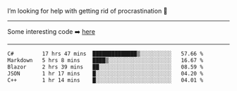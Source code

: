 I’m looking for help with getting rid of procrastination 🤔

-----

Some interesting code :arrow_right: [here](https://github.com/zhen8838/playground)

-----

<!--START_SECTION:waka-->

```txt
C#         17 hrs 47 mins  ██████████████▒░░░░░░░░░░   57.66 %
Markdown   5 hrs 8 mins    ████▒░░░░░░░░░░░░░░░░░░░░   16.67 %
Blazor     2 hrs 39 mins   ██░░░░░░░░░░░░░░░░░░░░░░░   08.59 %
JSON       1 hr 17 mins    █░░░░░░░░░░░░░░░░░░░░░░░░   04.20 %
C++        1 hr 14 mins    █░░░░░░░░░░░░░░░░░░░░░░░░   04.01 %
```

<!--END_SECTION:waka-->

<!--
**zhen8838/zhen8838** is a ✨ _special_ ✨ repository because its `README.md` (this file) appears on your GitHub profile.

Here are some ideas to get you started:

- 🔭 I’m currently working on ...
- 🌱 I’m currently learning ...
- 👯 I’m looking to collaborate on ...
 ...
- 💬 Ask me about ...
- 📫 How to reach me: ...
- 😄 Pronouns: ...
- ⚡ Fun fact: ...
-->
